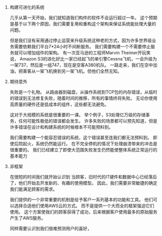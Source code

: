 


1.  构建可进化的系统

    几乎从第一天开始，我们就知道我们构件的软件不会运行超过一年。
    这个预期是基于以下两个原因，我们需要复用和重构这个架构来保证系统能处理大量的问题。
    
    但是我们没有采用通过停止运营来升级系统这种老的方式，因为许多世界级业务需要依赖我们平台7*24小时不间断服务。
    我们需要构建一个不需要停止服务就可以增加组件的架构。
    有一次亚马逊的工程师Marvin Theimer开玩笑说，
    Amazon S3的进化好比一家已经起飞的单引擎Cessna飞机，一会升级为一架737，然后是一组747，现在是空客A380机队。
    一路走来，我们在空中加油，把乘客从一架飞机换到另一架飞机。但他们全然无知。

2.  期待意外

    失败是一个礼物。
    从路由器到磁盘，从操作系统到TCP包的内存错误，从临时的错误到无法修复失败，随着时间的推移，所有的事情终将失败。
    无论你使用高质量的硬件还是低成本的组件，这些都无法避免。
    
    这对于大规模的系统是很重要的一课。
    举个例子，S3处理亿万级的存储事务，任何可能性极低的错误都会发生。
    许多失败的场景都可以预先知道，但是许多错误在设计和构建系统的时候根本不可能预料到。
    
    我们需要构建一个能容忍错误的系统，这个错误甚至连我们都无法预料到。
    即使后院起火，系统仍然能运行。
    在不完全停机的情况下处理崩溃带来的冲击是很重要的。
    我们已经建立了即使大范围失败发生仍然能使整体系统正常运行的基本能力

3.  非框架

    在很短的时间我们就开始认识到
    当顾客，旧时代的IT硬件和数据中心已经落后了，他们开始去开发新的、有趣的使用模型。
    因此，我们需要非常敏捷的确定我们能满足顾客的需求。
    
    我们提供的一个非常重要的机制是给予客户一系列基本的功能和工具。
    他们可以选择合适他们使用AWS云的方式。
    而不是提供一个大而全的框架强迫它们使用。
    这个方案使我们的顾客获得了成功，后来根据客户使用最多的原始服务产生了AWS服务。
    
    同样需要认识到我们很难预测用户的喜好，
    